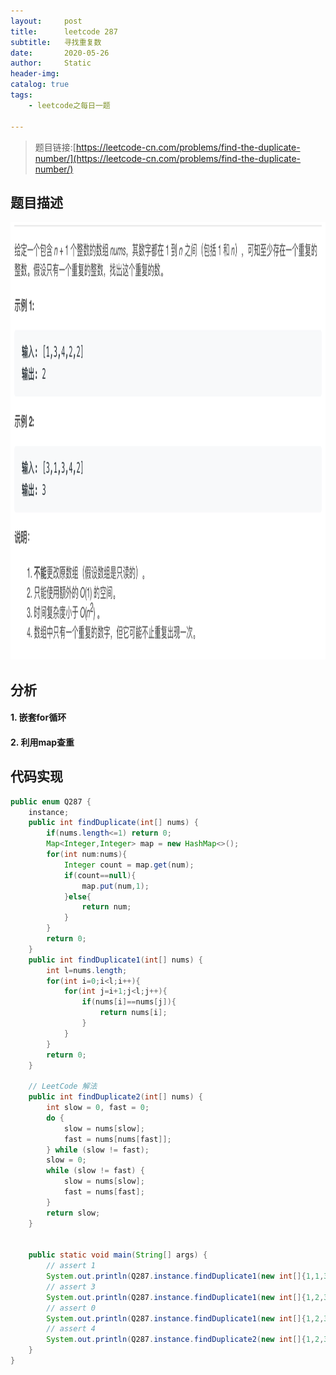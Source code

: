 ```yaml
---
layout:     post
title:      leetcode 287
subtitle:   寻找重复数
date:       2020-05-26
author:     Static
header-img: 
catalog: true
tags:
    - leetcode之每日一题
    
---
```


> 题目链接:[https://leetcode-cn.com/problems/find-the-duplicate-number/](https://leetcode-cn.com/problems/find-the-duplicate-number/)

## 题目描述

<html>
    <img src="/img/leetcode/leetcode-287.png" width="700" height="700" /> 
</html>


## 分析

#### 1. 嵌套for循环

#### 2. 利用map查重

## 代码实现

```java
public enum Q287 {
    instance;
    public int findDuplicate(int[] nums) {
        if(nums.length<=1) return 0;
        Map<Integer,Integer> map = new HashMap<>();
        for(int num:nums){
            Integer count = map.get(num);
            if(count==null){
                map.put(num,1);
            }else{
                return num;
            }
        }
        return 0;
    }
    public int findDuplicate1(int[] nums) {
        int l=nums.length;
        for(int i=0;i<l;i++){
            for(int j=i+1;j<l;j++){
                if(nums[i]==nums[j]){
                    return nums[i];
                }
            }
        }
        return 0;
    }

    // LeetCode 解法
    public int findDuplicate2(int[] nums) {
        int slow = 0, fast = 0;
        do {
            slow = nums[slow];
            fast = nums[nums[fast]];
        } while (slow != fast);
        slow = 0;
        while (slow != fast) {
            slow = nums[slow];
            fast = nums[fast];
        }
        return slow;
    }


    public static void main(String[] args) {
        // assert 1
        System.out.println(Q287.instance.findDuplicate1(new int[]{1,1,3,4,5}));
        // assert 3
        System.out.println(Q287.instance.findDuplicate1(new int[]{1,2,3,4,3}));
        // assert 0
        System.out.println(Q287.instance.findDuplicate1(new int[]{1,2,3,4,5}));
        // assert 4
        System.out.println(Q287.instance.findDuplicate2(new int[]{1,2,3,4,4}));
    }
}
```